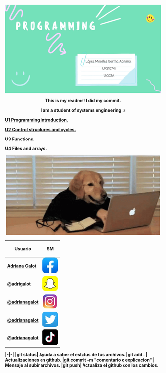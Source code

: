 <b><p align="middle"> <img src="https://github.com/UP210741/UP210741_CPP/blob/main/IMG/1.jpg"> <p><b>

<center>This is my readme! 
I did my commit.

I am a student of systems engineering :) </center> 

[U1 Programming introduction.](https://github.com/UP210741/UP210741_CPP/tree/main/U1)

[U2 Control structures and cycles.](https://github.com/UP210741/UP210741_CPP/tree/main/U2)

U3 Functions.

U4 Files and arrays.

<p align="center"> <img src="https://github.com/UP210741/UP210741_CPP/blob/main/IMG/dog2.gif">  

|Usuario| <b><p align="middle"> SM <p><b>| 
|--------------|--------------|
|[Adriana Galot](https://www.facebook.com/adrianagalot/)| <img src="https://github.com/UP210741/UP210741_CPP/blob/main/IMG/IMG_8055.jpg">  
|[@adrigalot](https://t.snapchat.com/nWMSHFyN)| <img src="https://github.com/UP210741/UP210741_CPP/blob/main/IMG/IMG_8052.jpg"> 
|[@adrianagalot](https://www.instagram.com/adrianagalot/)| <img src="https://github.com/UP210741/UP210741_CPP/blob/main/IMG/IMG_8051.jpg"> 
|[@adrianagalot](https://twitter.com/adrianagalot)| <img src="https://github.com/UP210741/UP210741_CPP/blob/main/IMG/IMG_8054.jpg"> 
|[@adrianagalot](https://www.tiktok.com/@adrianagalot?lang=es)| <img src="https://github.com/UP210741/UP210741_CPP/blob/main/IMG/IMG_8053.jpg"> 
  
  
|-|-|
|git status| Ayuda a saber el estatus de tus archivos.
|git add . | Actualizaciones en github.
|git commit -m "comentario o explicacion" | Mensaje al subir archivos.
|git push| Actualiza el github con los cambios.

